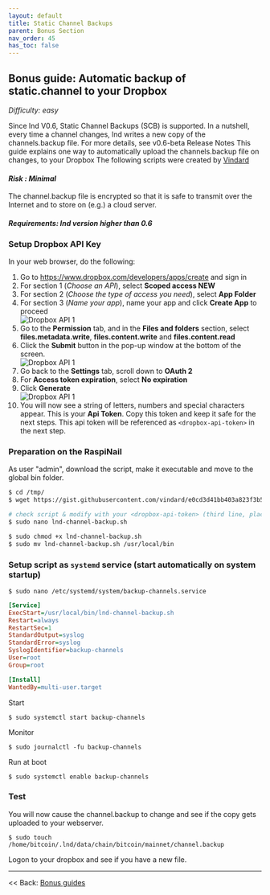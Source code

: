 ```yaml
---
layout: default
title: Static Channel Backups
parent: Bonus Section
nav_order: 45
has_toc: false
---
```

## Bonus guide: Automatic backup of static.channel to your Dropbox
*Difficulty: easy*

Since lnd V0.6, Static Channel Backups (SCB) is supported. In a nutshell, every time a channel changes, lnd writes a new copy of the channels.backup file. For more details, see v0.6-beta Release Notes
This guide explains one way to automatically upload the channels.backup file on changes, to your Dropbox
The following scripts were created by [Vindard](https://github.com/vindard)

#### *Risk : Minimal* 
The channel.backup file is encrypted so that it is safe to transmit over the Internet and to store on (e.g.) a cloud server.

#### *Requirements: lnd version higher than 0.6*

### Setup Dropbox API Key
    
In your web browser, do the following:

1. Go to https://www.dropbox.com/developers/apps/create and sign in
2. For section 1 (_Choose an API_), select **Scoped access NEW**
3. For section 2 (_Choose the type of access you need_), select **App Folder**
4. For section 3 (_Name your app_), name your app and click **Create App** to proceed<br/>![Dropbox API 1](https://i.postimg.cc/7hSqGFmL/pic1.jpg)
5. Go to the **Permission** tab, and in the **Files and folders** section, select **files.metadata.write**, **files.content.write** and **files.content.read**
6. Click the **Submit** button in the pop-up window at the bottom of the screen.<br/>![Dropbox API 1](https://i.postimg.cc/fRQkWKWC/pic2.jpg)
7. Go back to the **Settings** tab, scroll down to **OAuth 2**
8. For **Access token expiration**, select **No expiration**
9. Click **Generate**<br/>![Dropbox API 1](https://i.postimg.cc/xdJ6nn6B/pic3.jpg)
10. You will now see a string of letters, numbers and special characters appear. This is your **Api Token**. Copy this token and keep it safe for the next steps. This api token will be referenced as `<dropbox-api-token>` in the next step.

### Preparation on the RaspiNail
As user "admin", download the script, make it executable and move to the global bin folder.

```bash
$ cd /tmp/
$ wget https://gist.githubusercontent.com/vindard/e0cd3d41bb403a823f3b5002488e3f90/raw/4bcf3c0163f77443a6f7c00caae0750b1fa0d63d/lnd-channel-backup.sh

# check script & modify with your <dropbox-api-token> (third line, place the token string inside the double quotes)
$ sudo nano lnd-channel-backup.sh

$ sudo chmod +x lnd-channel-backup.sh
$ sudo mv lnd-channel-backup.sh /usr/local/bin
```

### Setup script as `systemd` service (start automatically on system startup)

`$ sudo nano /etc/systemd/system/backup-channels.service`

```ini
[Service]
ExecStart=/usr/local/bin/lnd-channel-backup.sh
Restart=always
RestartSec=1
StandardOutput=syslog
StandardError=syslog
SyslogIdentifier=backup-channels
User=root
Group=root

[Install]
WantedBy=multi-user.target
```

Start

`$ sudo systemctl start backup-channels`

Monitor

`$ sudo journalctl -fu backup-channels`

Run at boot

`$ sudo systemctl enable backup-channels`

### Test 
You will now cause the channel.backup to change and see if the copy gets uploaded to your webserver.  

`$ sudo touch /home/bitcoin/.lnd/data/chain/bitcoin/mainnet/channel.backup`  

Logon to your dropbox and see if you have a new file.  

------

<< Back: [Bonus guides](raspibolt_60_bonus.md) 

